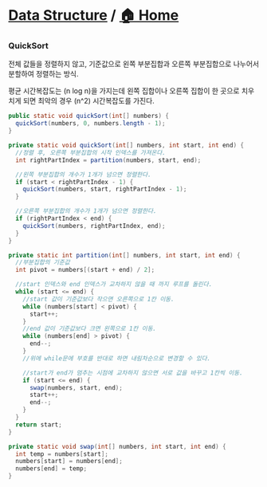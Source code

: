 # [Data Structure](https://github.com/hyojaekim/TIL/tree/master/DataStructure) / [🏠 Home](https://github.com/hyojaekim/TIL)

### QuickSort

전체 값들을 정렬하지 않고, 기준값으로 왼쪽 부분집합과 오른쪽 부분집합으로 나누어서 분할하여 정렬하는 방식.

평균 시간복잡도는 (n log n)을 가지는데 왼쪽 집합이나 오른쪽 집합이 한 곳으로 치우치게 되면 최악의 경우 (n^2) 시간복잡도를 가진다.

```java
public static void quickSort(int[] numbers) {
  quickSort(numbers, 0, numbers.length - 1);
}

private static void quickSort(int[] numbers, int start, int end) {
  //정렬 후, 오른쪽 부분집합의 시작 인덱스를 가져온다.
  int rightPartIndex = partition(numbers, start, end);

  //왼쪽 부분집합의 개수가 1개가 넘으면 정렬한다.
  if (start < rightPartIndex - 1) {
    quickSort(numbers, start, rightPartIndex - 1);
  }

  //오른쪽 부분집합의 개수가 1개가 넘으면 정렬한다.
  if (rightPartIndex < end) {
    quickSort(numbers, rightPartIndex, end);
  }
}

private static int partition(int[] numbers, int start, int end) {
  //부분집합의 기준값
  int pivot = numbers[(start + end) / 2];

  //start 인덱스와 end 인덱스가 교차하지 않을 때 까지 루프를 돌린다.
  while (start <= end) {
    //start 값이 기준값보다 작으면 오른쪽으로 1칸 이동.
    while (numbers[start] < pivot) {
      start++;
    }
    //end 값이 기준값보다 크면 왼쪽으로 1칸 이동.
    while (numbers[end] > pivot) {
      end--;
    }
    //위에 while문에 부호를 반대로 하면 내림차순으로 변경할 수 있다.

    //start가 end가 멈추는 시점에 교차하지 않으면 서로 값을 바꾸고 1칸씩 이동.
    if (start <= end) {
      swap(numbers, start, end);
      start++;
      end--;
    }
  }
  return start;
}

private static void swap(int[] numbers, int start, int end) {
  int temp = numbers[start];
  numbers[start] = numbers[end];
  numbers[end] = temp;
}
```
